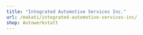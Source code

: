 ```yaml
---
title: "Integrated Automotive Services Inc."
url: /makati/integrated-automotive-services-inc/
shop: Autowerkstatt
---
```

